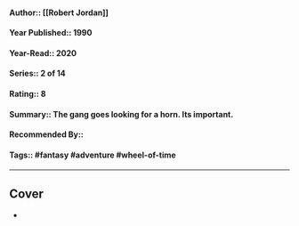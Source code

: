 #### Author:: [[Robert Jordan]]
#### Year Published:: 1990
#### Year-Read:: 2020
#### Series:: 2 of 14
#### Rating:: 8
#### Summary:: The gang goes looking for a horn. Its important.
#### Recommended By::
#### Tags:: #fantasy #adventure #wheel-of-time 

---
## Cover
- ![]()
